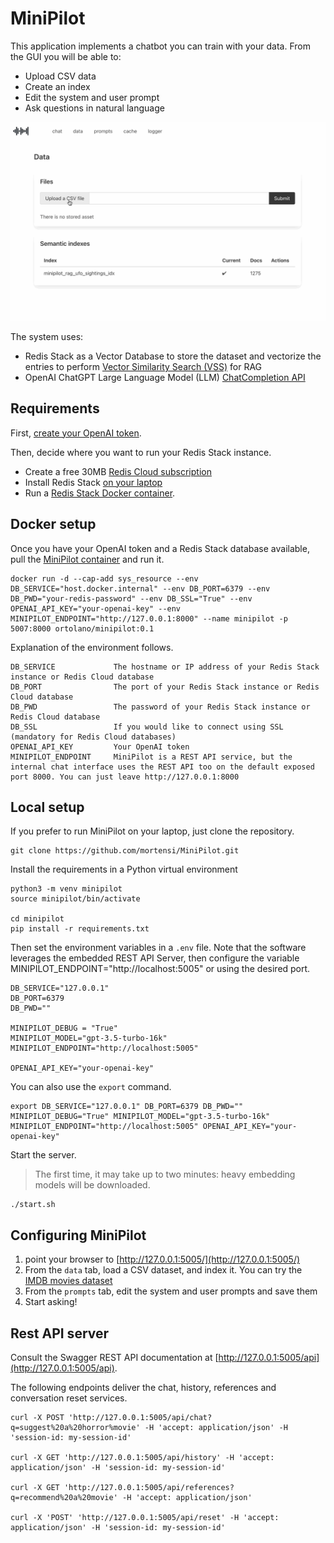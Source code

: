 # MiniPilot

This application implements a chatbot you can train with your data. From the GUI you will be able to:

- Upload CSV data
- Create an index
- Edit the system and user prompt
- Ask questions in natural language

![demo](src/static/images/minipilot.gif)

The system uses:

- Redis Stack as a Vector Database to store the dataset and vectorize the entries to perform [Vector Similarity Search (VSS)](https://redis.io/docs/latest/develop/interact/search-and-query/advanced-concepts/vectors/) for RAG
- OpenAI ChatGPT Large Language Model (LLM) [ChatCompletion API](https://platform.openai.com/docs/guides/gpt/chat-completions-api)

## Requirements

First, [create your OpenAI token](https://platform.openai.com/docs/quickstart). 

Then, decide where you want to run your Redis Stack instance.

- Create a free 30MB [Redis Cloud subscription](https://redis.io/try-free/)
- Install Redis Stack [on your laptop](https://redis.io/docs/latest/operate/oss_and_stack/install/install-stack/)
- Run a [Redis Stack Docker container](https://redis.io/docs/latest/operate/oss_and_stack/install/install-stack/docker/). 

## Docker setup

Once you have your OpenAI token and a Redis Stack database available, pull the [MiniPilot container](https://hub.docker.com/r/ortolano/minipilot) and run it.

```commandline
docker run -d --cap-add sys_resource --env DB_SERVICE="host.docker.internal" --env DB_PORT=6379 --env DB_PWD="your-redis-password" --env DB_SSL="True" --env OPENAI_API_KEY="your-openai-key" --env MINIPILOT_ENDPOINT="http://127.0.0.1:8000" --name minipilot -p 5007:8000 ortolano/minipilot:0.1
```

Explanation of the environment follows.

```commandline
DB_SERVICE             The hostname or IP address of your Redis Stack instance or Redis Cloud database
DB_PORT                The port of your Redis Stack instance or Redis Cloud database
DB_PWD                 The password of your Redis Stack instance or Redis Cloud database
DB_SSL                 If you would like to connect using SSL (mandatory for Redis Cloud databases)
OPENAI_API_KEY         Your OpenAI token
MINIPILOT_ENDPOINT     MiniPilot is a REST API service, but the internal chat interface uses the REST API too on the default exposed port 8000. You can just leave http://127.0.0.1:8000
```

## Local setup

If you prefer to run MiniPilot on your laptop, just clone the repository.

```commandline
git clone https://github.com/mortensi/MiniPilot.git
```

Install the requirements in a Python virtual environment

```commandline
python3 -m venv minipilot
source minipilot/bin/activate

cd minipilot
pip install -r requirements.txt
```

Then set the environment variables in a `.env` file. Note that the software leverages the embedded REST API Server, then  configure the variable MINIPILOT_ENDPOINT="http://localhost:5005" or using the desired port.

```commandline
DB_SERVICE="127.0.0.1"
DB_PORT=6379
DB_PWD=""

MINIPILOT_DEBUG = "True"
MINIPILOT_MODEL="gpt-3.5-turbo-16k"
MINIPILOT_ENDPOINT="http://localhost:5005"

OPENAI_API_KEY="your-openai-key"
```

You can also use the `export` command.

```commandline
export DB_SERVICE="127.0.0.1" DB_PORT=6379 DB_PWD="" MINIPILOT_DEBUG="True" MINIPILOT_MODEL="gpt-3.5-turbo-16k" MINIPILOT_ENDPOINT="http://localhost:5005" OPENAI_API_KEY="your-openai-key"
```

Start the server. 

> The first time, it may take up to two minutes: heavy embedding models will be downloaded.

```
./start.sh
```

## Configuring MiniPilot

1. point your browser to [http://127.0.0.1:5005/](http://127.0.0.1:5005/)
2. From the `data` tab, load a CSV dataset, and index it. You can try the [IMDB movies dataset](https://www.kaggle.com/datasets/ashpalsingh1525/imdb-movies-dataset)
3. From the `prompts` tab, edit the system and user prompts and save them
4. Start asking!


## Rest API server

Consult the Swagger REST API documentation at [http://127.0.0.1:5005/api](http://127.0.0.1:5005/api).

The following endpoints deliver the chat, history, references and conversation reset services. 

```
curl -X POST 'http://127.0.0.1:5005/api/chat?q=suggest%20a%20horror%movie' -H 'accept: application/json' -H 'session-id: my-session-id'

curl -X GET 'http://127.0.0.1:5005/api/history' -H 'accept: application/json' -H 'session-id: my-session-id'

curl -X GET 'http://127.0.0.1:5005/api/references?q=recommend%20a%20movie' -H 'accept: application/json'

curl -X 'POST' 'http://127.0.0.1:5005/api/reset' -H 'accept: application/json' -H 'session-id: my-session-id'
```
